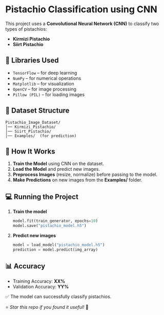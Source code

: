 # **Pistachio Classification using CNN**  

This project uses a **Convolutional Neural Network (CNN)** to classify two types of pistachios:  
- **Kirmizi Pistachio**  
- **Siirt Pistachio**  

## **📌 Libraries Used**  
- `TensorFlow` – for deep learning  
- `NumPy` – for numerical operations  
- `Matplotlib` – for visualization  
- `OpenCV` – for image processing  
- `Pillow (PIL)` – for loading images  

## **📂 Dataset Structure**  
```
Pistachio_Image_Dataset/
│── Kirmizi_Pistachio/
│── Siirt_Pistachio/
│── Examples/  (for prediction)
```

## **🚀 How It Works**  
1. **Train the Model** using CNN on the dataset.  
2. **Load the Model** and predict new images.  
3. **Preprocess Images** (resize, normalize) before passing to the model.  
4. **Make Predictions** on new images from the **Examples/** folder.  

## **💻 Running the Project**  
1. **Train the model**  
   ```python
   model.fit(train_generator, epochs=10)
   model.save("pistachio_model.h5")
   ```
2. **Predict new images**  
   ```python
   model = load_model("pistachio_model.h5")
   prediction = model.predict(img_array)
   ```

## **📊 Accuracy**  
- Training Accuracy: **XX%**  
- Validation Accuracy: **YY%**  

✅ The model can successfully classify pistachios.  

⭐ *Star this repo if you found it useful!* 🚀
